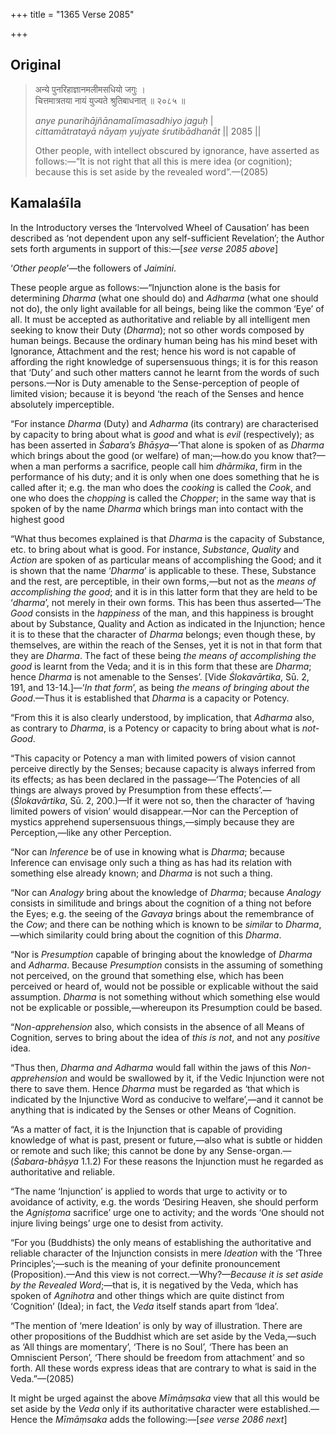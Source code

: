 +++
title = "1365 Verse 2085"

+++
## Original 
>
> अन्ये पुनरिहाज्ञानमलीमसधियो जगुः ।  
> चित्तमात्रतया नायं युज्यते श्रुतिबाधनात् ॥ २०८५ ॥ 
>
> *anye punarihājñānamalīmasadhiyo jaguḥ* \|  
> *cittamātratayā nāyaṃ yujyate śrutibādhanāt* \|\| 2085 \|\| 
>
> Other people, with intellect obscured by ignorance, have asserted as follows:—“It is not right that all this is mere idea (or cognition); because this is set aside by the revealed word”.—(2085)



## Kamalaśīla

In the Introductory verses the ‘Intervolved Wheel of Causation’ has been described as ‘not dependent upon any self-sufficient Revelation’; the Author sets forth arguments in support of this:—[*see verse 2085 above*]

‘*Other people*’—the followers of *Jaimini*.

These people argue as follows:—“Injunction alone is the basis for determining *Dharma* (what one should do) and *Adharma* (what one should not do), the only light available for all beings, being like the common ‘Eye’ of all. It must be accepted as authoritative and reliable by all intelligent men seeking to know their Duty (*Dharma*); not so other words composed by human beings. Because the ordinary human being has his mind beset with Ignorance, Attachment and the rest; hence his word is not capable of affording the right knowledge of supersensuous things; it is for this reason that ‘Duty’ and such other matters cannot he learnt from the words of such persons.—Nor is Duty amenable to the Sense-perception of people of limited vision; because it is beyond ‘the reach of the Senses and hence absolutely imperceptible.

“For instance *Dharma* (Duty) and *Adharma* (its contrary) are characterised by capacity to bring about what is *good* and what is *evil* (respectively); as has been asserted in *Śabara’s Bhāṣya*—‘That alone is spoken of as *Dharma* which brings about the good (or welfare) of man;—how.do you know that?—when a man performs a sacrifice, people call him *dhārmika*, firm in the performance of his duty; and it is only when one does something that he is called after it; e.g. the man who does the *cooking* is called the *Cook*, and one who does the *chopping* is called the *Chopper*; in the same way that is spoken of by the name *Dharma* which brings man into contact with the highest good

“What thus becomes explained is that *Dharma* is the capacity of Substance, etc. to bring about what is good. For instance, *Substance*, *Quality* and *Action* are spoken of as particular means of accomplishing the Good; and it is shown that the name ‘*Dharma*’ is applicable to these. These, Substance and the rest, are perceptible, in their own forms,—but not as the *means of accomplishing the good*; and it is in this latter form that they are held to be ‘*dharma*’, not merely in their own forms. This has been thus asserted—‘The *Good* consists in the *happiness* of the man, and this happiness is brought about by Substance, Quality and Action as indicated in the Injunction; hence it is to these that the character of *Dharma* belongs; even though these, by themselves, are within the reach of the Senses, yet it is not in that form that they are *Dharma*. The fact of these being *the means of accomplishing the good* is learnt from the Veda; and it is in this form that these are *Dharma*; hence *Dharma* is not amenable to the Senses’. [Vide *Ślokavārtika*, Sū. 2, 191, and 13-14.]—‘*In that form*’, as being *the means of bringing about the Good*.—Thus it is established that *Dharma* is a capacity or Potency.

“From this it is also clearly understood, by implication, that *Adharma* also, as contrary to *Dharma*, is a Potency or capacity to bring about what is *not-Good*.

“This capacity or Potency a man with limited powers of vision cannot perceive directly by the Senses; because capacity is always inferred from its effects; as has been declared in the passage—‘The Potencies of all things are always proved by Presumption from these effects’.—(*Ślokavārtika*, Sū. 2, 200.)—If it were not so, then the character of ‘having limited powers of vision’ would disappear.—Nor can the Perception of mystics apprehend supersensuous things,—simply because they are Perception,—like any other Perception.

“Nor can *Inference* be of use in knowing what is *Dharma*; because Inference can envisage only such a thing as has had its relation with something else already known; and *Dharma* is not such a thing.

“Nor can *Analogy* bring about the knowledge of *Dharma*; because *Analogy* consists in similitude and brings about the cognition of a thing not before the Eyes; e.g. the seeing of the *Gavaya* brings about the remembrance of the *Cow*; and there can be nothing which is known to be *similar* to *Dharma*,—which similarity could bring about the cognition of this *Dharma*.

“Nor is *Presumption* capable of bringing about the knowledge of *Dharma* and *Adharma*. Because *Presumption* consists in the assuming of something not perceived, on the ground that something else, which has been perceived or heard of, would not be possible or explicable without the said assumption. *Dharma* is not something without which something else would not be explicable or possible,—whereupon its Presumption could be based.

“*Non-apprehension* also, which consists in the absence of all Means of Cognition, serves to bring about the idea of *this is not*, and not any *positive* idea.

“Thus then, *Dharma and Adharma* would fall within the jaws of this *Non-apprehension* and would be swallowed by it, if the Vedic Injunction were not there to save them. Hence *Dharma* must be regarded as ‘that which is indicated by the Injunctive Word as conducive to welfare’,—and it cannot be anything that is indicated by the Senses or other Means of Cognition.

“As a matter of fact, it is the Injunction that is capable of providing knowledge of what is past, present or future,—also what is subtle or hidden or remote and such like; this cannot be done by any Sense-organ.—(*Śabara-bhāṣya* 1.1.2) For these reasons the Injunction must he regarded as authoritative and reliable.

“The name ‘Injunction’ is applied to words that urge to activity or to avoidance of activity, e.g. the words ‘Desiring Heaven, she should perform the *Agniṣṭoma* sacrifice’ urge one to activity; and the words ‘One should not injure living beings’ urge one to desist from activity.

“For you (Buddhists) the only means of establishing the authoritative and reliable character of the Injunction consists in mere *Ideation* with the ‘Three Principles’;—such is the meaning of your definite pronouncement (Proposition).—And this view is not correct.—Why?—*Because it is set aside by the Revealed Word*;—that is, it is negatived by the Veda, which has spoken of *Agnihotra* and other things which are quite distinct from ‘Cognition’ (Idea); in fact, the *Veda* itself stands apart from ‘Idea’.

“The mention of ‘mere Ideation’ is only by way of illustration. There are other propositions of the Buddhist which are set aside by the Veda,—such as ‘All things are momentary’, ‘There is no Soul’, ‘There has been an Omniscient Person’, ‘There should be freedom from attachment’ and so forth. All these words express ideas that are contrary to what is said in the Veda.”—(2085)

It might be urged against the above *Mīmāṃsaka* view that all this would be set aside by the *Veda* only if its authoritative character were established.—Hence the *Mīmāṃsaka* adds the following:—[*see verse 2086 next*]


